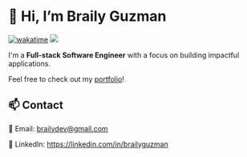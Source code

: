 # 👋 Hi, I’m Braily Guzman
[![wakatime](https://wakatime.com/badge/user/78b9a827-5162-4c58-9330-4ea970cf6de4.svg)](https://wakatime.com/@78b9a827-5162-4c58-9330-4ea970cf6de4)
![](https://komarev.com/ghpvc/?username=brailyguzman)

I'm a **Full-stack Software Engineer** with a focus on building impactful applications.

Feel free to check out my [portfolio](braily.dev)!

## 📫 Contact
📧 Email: brailydev@gmail.com

🔗 LinkedIn: https://linkedin.com/in/brailyguzman
